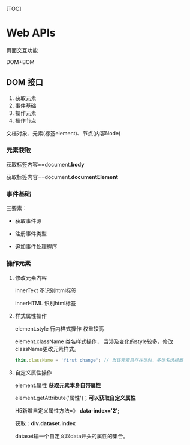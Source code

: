 [TOC]

# Web APIs

页面交互功能

DOM+BOM

## DOM 接口

1. 获取元素
2. 事件基础
3. 操作元素
4. 操作节点

文档对象、元素(标签element)、节点(内容Node)

### 元素获取

  获取<body>标签内容==document.**body**

  获取<html>标签内容==document.**documentElement**

### 事件基础

三要素：

- 获取事件源

- 注册事件类型

- 追加事件处理程序

### 操作元素

1. 修改元素内容

   innerText  不识别html标签

   innerHTML 识别html标签
   
2. 样式属性操作

   element.style 行内样式操作  权重较高

   element.className 类名样式操作， 当涉及变化的style较多，修改className更改元素样式。

   ```js
   this.className = 'first change'; // 当该元素已存在类时，多类名选择器
   ```

3. 自定义属性操作

   element.属性 **获取元素本身自带属性**

   element.getAttribute('属性')；**可以获取自定义属性**

   H5新增自定义属性方法=》 **data-index='2';**

   获取：**div.dataset.index**  

   dataset输一个自定义以data开头的属性的集合。

   

   
